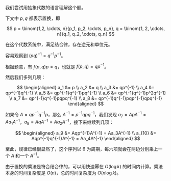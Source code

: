 我们尝试用抽象代数的语言理解这个题。

下文中 $p, q$ 都表示置换，即

$$
p = \binom{1,2, \cdots, n}{p_1, p_2, \cdots, p_n}, q = \binom{1, 2, \cdots, n}{q_1, q_2, \cdots, q_n}
$$

在这个代数系统中，满足结合律，存在逆元和单位元。

容易观察到 $(pq)^{-1} = q^{-1}p^{-1}$。

根据题意，有 $f(p, q)p = q$，也就是 $f(p, q) = qp^{-1}$。

然后我们多列几项：

$$
\begin{aligned}
a_1 &= p \\
a_2 &= q \\
a_3 &= qp^{-1} \\
a_4 &= qp^{-1}q^{-1} \\
a_5 &= qp^{-1}q^{-1}pq^{-1} \\
a_6 &= qp^{-1}q^{-1}p^2q^{-1} \\
a_7 &= qp^{-1}q^{-1}pqpq^{-1} \\
a_8 &= qp^{-1}q^{-1}pqp^{-1}qpq^{-1}
\end{aligned}
$$

如果令 $A = qp^{-1}q^{-1}p$，那么 $A^{-1} = p^{-1}qpq^{-1}$，我们发现 $a_7 = ApA^{-1} = Aa_1A^{-1}$，$a_8 = AqA^{-1} = Aa_2A^{-1}$，接下来继续列几项：

$$
\begin{aligned}
a_9 &= Aqp^{-1}A^{-1} = Aa_3A^{-1} \\
a_{10} &= Aqp^{-1}q^{-1}A^{-1} = Aa_4A^{-1}
\end{aligned}
$$

至此，规律已经很显然了，这个序列以 $6$ 为周期，每六项就会在两边分别乘上一个 $A$ 和一个 $A^{-1}$。

由于置换的乘法是符合结合律的，可以用快速幂在 $O(\log k)$ 的时间内计算。乘法本身的时间复杂度是 $O(n)$，总的时间复杂度为 $O(n \log k)$。